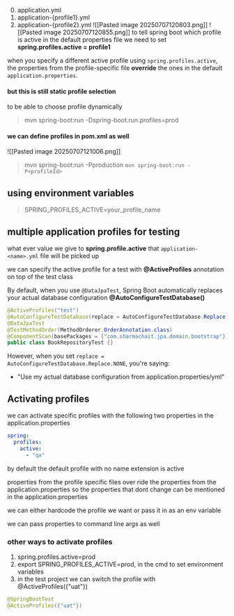 0. application.yml
1. application-{profile1}.yml
2. application-{profile2}.yml
![[Pasted image 20250707120803.png]]
![[Pasted image 20250707120855.png]]
to tell spring boot which profile is active in the default properties file we need to set **spring.profiles.active = profile1**

when you specify a different active profile using `spring.profiles.active`, the properties from the profile-specific file **override** the ones in the default `application.properties`.

#### but this is still static profile selection

to be able to choose profile dynamically

> mvn spring-boot:run -Dspring-boot.run.profiles=prod

#### we can define profiles in pom.xml as well

![[Pasted image 20250707121006.png]]
> mvn spring-boot:run -Pproduction
> `mvn spring-boot:run -P<profileId>`

## using environment variables

> SPRING_PROFILES_ACTIVE=your_profile_name
## multiple application profiles for testing

what ever value we give to **spring.profile.active** that `application-<name>.yml` file will be picked up

we can specify the active profile for a test with **@ActiveProfiles** annotation on top of the test class

By default, when you use `@DataJpaTest`, Spring Boot automatically replaces your actual database configuration
**@AutoConfigureTestDatabase()**
```java
@ActiveProfiles("test")
@AutoConfigureTestDatabase(replace = AutoConfigureTestDatabase.Replace.NONE)
@DataJpaTest
@TestMethodOrder(MethodOrderer.OrderAnnotation.class)
@ComponentScan(basePackages = {"com.sharmachait.jpa.domain.bootstrap"})
public class BookRepositoryTest {}
```
However, when you set `replace = AutoConfigureTestDatabase.Replace.NONE`, you're saying:

- "Use my actual database configuration from application.properties/yml"

## Activating profiles
we can activate specific profiles with the following two properties in the application.properties

```yml
spring:  
  profiles:  
    active:  
      - "qa"
```

by default the default profile with no name extension is active

properties from the profile specific files over ride the properties from the application.properties
so the properties that dont change can be mentioned in the application.properties

we can either hardcode the profile we want or pass it in as an env variable

we can pass properties to command line args as well

### other ways to activate profiles
1. spring.profiles.active=prod
2. export SPRING_PROFILES_ACTIVE=prod, in the cmd to set environment variables
3. in the test project we can switch the profile with @ActiveProfiles({"uat"})
```java
@SpringBootTest
@ActiveProfiles({"uat"})
```

